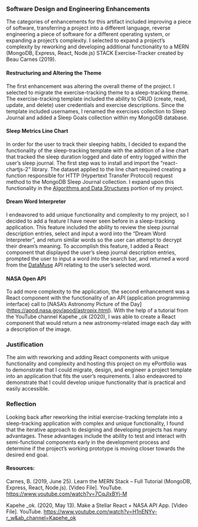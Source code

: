 ### Software Design and Engineering Enhancements
<p>The categories of enhancements for this artifact included improving a piece of software, transferring a project into a different language, reverse engineering a piece of software for a different operating system, or expanding a project’s complexity. I selected to expand a project’s complexity by reworking and developing additional functionality to a MERN (MongoDB, Express, React, Node.js) STACK Exercise-Tracker created by Beau Carnes (2019).</p>

#### Restructuring and Altering the Theme
The first enhancement was altering the overall theme of the project. I selected to migrate the exercise-tracking theme to a sleep-tracking theme. The exercise-tracking template included the ability to CRUD (create, read, update, and delete) user credentials and exercise descriptions. Since the template included usernames, I renamed the exercises collection to Sleep Journal and added a Sleep Goals collection within my MongoDB database.

#### Sleep Metrics Line Chart
In order for the user to track their sleeping habits, I decided to expand the functionality of the sleep-tracking template with the addition of a line chart that tracked the sleep duration logged and date of entry logged within the user’s sleep journal. The first step was to install and import the “react-chartjs-2” library. The dataset applied to the line chart required creating a function responsible for HTTP (Hypertext Transfer Protocol) request method to the MongoDB Sleep Journal collection. I expand upon this functionality in the [Algorithms and Data Structures](./artAlgoDataStruct.html)  portion of my project.

#### Dream Word Interpreter
I endeavored to add unique functionality and complexity to my project, so I decided to add a feature I have never seen before in a sleep-tracking application. This feature included the ability to review the sleep journal description entries, select and input a word into the “Dream Word Interpreter”, and return similar words so the user can attempt to decrypt their dream’s meaning. To accomplish this feature, I added a React component that displayed the user’s sleep journal description entries, prompted the user to input a word into the search bar, and returned a word from the [DataMuse]( https://www.datamuse.com/api/) API relating to the user’s selected word. 

#### NASA Open API
To add more complexity to the application, the second enhancement was a React component with the functionality of an API (application programming interface) call to [NASA’s Astronomy Picture of the Day] (https://apod.nasa.gov/apod/astropix.html). With the help of a tutorial from the YouTube channel Kapehe _ok (2020), I was able to create a React component that would return a new astronomy-related image each day with a description of the image.

### Justification
The aim with reworking and adding React components with unique functionality and complexity and hosting this project on my ePortfolio was to demonstrate that I could migrate, design, and engineer a project template into an application that fits the user’s requirements. I also endeavored to demonstrate that I could develop unique functionality that is practical and easily accessible. 

### Reflection
Looking back after reworking the initial exercise-tracking template into a sleep-tracking application with complex and unique functionality, I found that the iterative approach to designing and developing projects has many advantages. These advantages include the ability to test and interact with semi-functional components early in the development process and determine if the project’s working prototype is moving closer towards the desired end goal.

#### Resources:
Carnes, B. (2019, June 25). Learn the MERN Stack – Full Tutorial (MongoDB, Express, React, Node.js). [Video File]. YouTube. https://www.youtube.com/watch?v=7CqJlxBYj-M

Kapehe _ok. (2020, May 13). Make a Stellar React + NASA API App. [Video File]. YouTube. https://www.youtube.com/watch?v=H1nENYv-r_w&ab_channel=Kapehe_ok
